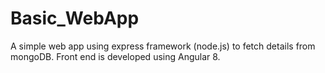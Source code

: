 # Basic_WebApp
A simple web app using express framework (node.js) to fetch details from mongoDB. Front end is developed using Angular 8.
